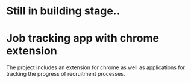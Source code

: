 # Still in building stage..
# Job tracking app with chrome extension
The project includes an extension for chrome as well as applications for tracking the progress of recruitment processes.

